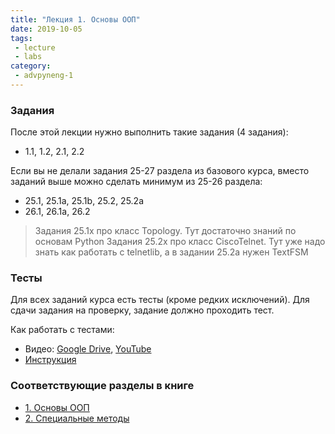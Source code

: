 ```yaml
---
title: "Лекция 1. Основы ООП"
date: 2019-10-05
tags:
 - lecture
 - labs
category:
 - advpyneng-1
---
```


### Задания

После этой лекции нужно выполнить такие задания (4 задания):

* 1.1, 1.2, 2.1, 2.2

Если вы не делали задания 25-27 раздела из базового курса, вместо заданий выше
можно сделать минимум из 25-26 раздела:

* 25.1, 25.1a, 25.1b, 25.2, 25.2a
* 26.1, 26.1a, 26.2


> Задания 25.1x про класс Topology. Тут достаточно знаний по основам Python
> Задания 25.2x про класс CiscoTelnet. Тут уже надо знать как работать с telnetlib, а в задании 25.2a нужен TextFSM

### Тесты

Для всех заданий курса есть тесты (кроме редких исключений). Для сдачи задания на проверку,
задание должно проходить тест.

Как работать с тестами:

* Видео: [Google Drive](https://drive.google.com/open?id=1Zz1-7hwIO8LJFAXeFAuK0k7OvH7RODVm), [YouTube](https://youtu.be/R8vWoJ13MFM)
* [Инструкция](https://advpyneng.github.io/docs/pytest/)


### Соответствующие разделы в книге

* [1. Основы ООП](https://pyneng2.readthedocs.io/en/latest/book/01_oop_basics/index.html)
* [2. Специальные методы](https://pyneng2.readthedocs.io/en/latest/book/02_oop_special_methods/index.html)

